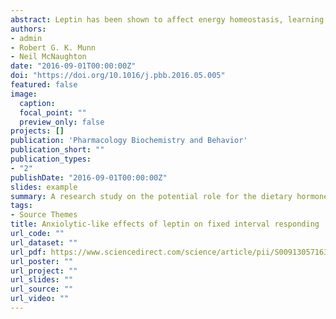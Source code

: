 ```yaml
---
abstract: Leptin has been shown to affect energy homeostasis, learning and memory, and some models of anxiolytic action. However, leptin has produced inconsistent results in previous non-operant behavioural tests of anxiety. Here, we test the anxiolytic potential of leptin in an operant paradigm that has produced positive results across all classes of anxiolytic so far tested. Rats were tested in the Fixed Interval 60 Seconds (FI60) task following administration of 0/0.5/1.0 mg/kg (i.p.) leptin or an active anxiolytic control of 5 mg/kg (i.p.) chlordiazepoxide (CDP). By the end of the 14 days of testing in the FI60 task, 0.5 mg/kg leptin released suppressed responding in a manner similar to CDP, and 1.0 mg/kg leptin produced a relative depression in responding, a similar outcome pattern to previously tested 5HT-agonist anxiolytics. This suggests that leptin behaves similarly to established serotonergic anxiolytics such as buspirone and fluoxetine; with the delay in development of effect during testing, and the inverted-U dose–response curve explaining the inconsistent behaviour of leptin in behavioural tests of anxiety, as this type of pattern is common to serotonergic anxiolytics.
authors:
- admin
- Robert G. K. Munn
- Neil McNaughton
date: "2016-09-01T00:00:00Z"
doi: "https://doi.org/10.1016/j.pbb.2016.05.005"
featured: false
image:
  caption: 
  focal_point: ""
  preview_only: false
projects: []
publication: 'Pharmacology Biochemistry and Behavior'
publication_short: ""
publication_types:
- "2"
publishDate: "2016-09-01T00:00:00Z"
slides: example
summary: A research study on the potential role for the dietary hormone, leptin, to reduce anxiety.
tags:
- Source Themes
title: Anxiolytic-like effects of leptin on fixed interval responding
url_code: ""
url_dataset: ""
url_pdf: https://www.sciencedirect.com/science/article/pii/S0091305716300958
url_poster: ""
url_project: ""
url_slides: ""
url_source: ""
url_video: ""
---
```


